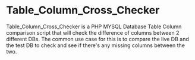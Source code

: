 # Table_Column_Cross_Checker

Table_Column_Cross_Checker is a PHP MYSQL Database Table Column comparison script that will check the difference of columns between 2 different DBs.
The common use case for this is to compare the live DB and the test DB to check and see if there's any missing columns between the two.
